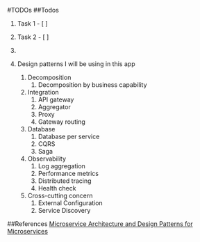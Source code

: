 #TODOs
##Todos
1. Task 1 - [ ]
2. Task 2 - [ ]
3. 

4. Design patterns I will be using in this app
   1. Decomposition
      1. Decomposition by business capability
   2. Integration
      1. API gateway
      2. Aggregator
      3. Proxy
      4. Gateway routing
   3. Database
      1. Database per service
      2. CQRS
      3. Saga
   4. Observability
      1. Log aggregation
      2. Performance metrics
      3. Distributed tracing
      4. Health check
   5. Cross-cutting concern
      1. External Configuration
      2. Service Discovery

##References
[Microservice Architecture and Design Patterns for Microservices](https://medium.com/@madhukaudantha/microservice-architecture-and-design-patterns-for-microservices-e0e5013fd58a)
